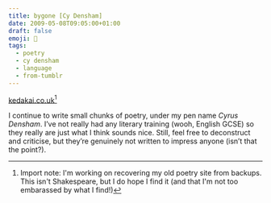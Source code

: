 ```yaml
---
title: bygone [Cy Densham]
date: 2009-05-08T09:05:00+01:00
draft: false
emoji: 📝
tags:
  - poetry
  - cy densham
  - language
  - from-tumblr
---
```


[kedakai.co.uk](https://poetry.kedakai.co.uk/poem:bygone/)[^1]

I continue to write small chunks of poetry, under my pen name _Cyrus Densham_. I’ve not really had any literary training (wooh, English GCSE) so they really are just what I think sounds nice. Still, feel free to deconstruct and criticise, but they’re genuinely not written to impress anyone (isn’t that the point?).

[^1]: Import note: I'm working on recovering my old poetry site from backups. This isn't Shakespeare, but I do hope I find it (and that I'm not too embarassed by what I find!)
